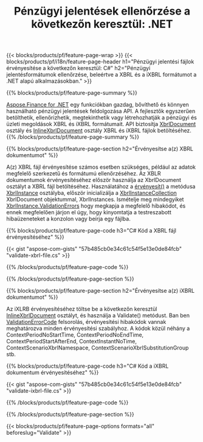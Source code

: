 ﻿---
title: "Pénzügyi jelentések ellenőrzése a következőn keresztül: .NET"
url: /hu/net/validate/
description:  C# kód a pénzügyi jelentések érvényesítéséhez a(z) XBRL és iXBRL fájlokban a .NET könyvtáron keresztül.
---
{{< blocks/products/pf/feature-page-wrap >}}
{{< blocks/products/pf/i18n/feature-page-header h1="Pénzügyi jelentési fájlok érvényesítése a következőn keresztül: C#" h2="Pénzügyi jelentésformátumok ellenőrzése, beleértve a XBRL és a iXBRL formátumot a .NET alapú alkalmazásokban." >}}

{{% blocks/products/pf/feature-page-summary %}}

[Aspose.Finance for .NET](https://products.aspose.com/finance/net/) egy funkciókban gazdag, bővíthető és könnyen használható pénzügyi jelentések feldolgozása API. A fejlesztők egyszerűen betölthetik, ellenőrizhetik, megtekinthetik vagy létrehozhatják a pénzügyi és üzleti megoldások XBRL és iXBRL formátumait. API biztosítja [XbrlDocument](https://apireference.aspose.com/finance/net/aspose.finance.xbrl/xbrldocument) osztály és  [InlineXbrlDocument](https://apireference.aspose.com/finance/net/aspose.finance.xbrl.inline/inlinexbrldocument) osztály XBRL és iXBRL fájlok betöltéséhez.
{{% /blocks/products/pf/feature-page-summary %}}

{{% blocks/products/pf/feature-page-section h2="Érvényesítse a(z) XBRL dokumentumot" %}}

A(z) XBRL fájl érvényesítése számos esetben szükséges, például az adatok megfelelő szerkezetű és formátumú ellenőrzéséhez. Az XBLR dokumentumok érvényesítéséhez először használja az XbrlDocument osztályt a XBRL fájl betöltéséhez. Használatához a [érvényesít()](https://apireference.aspose.com/finance/net/aspose.finance.xbrl/xbrlinstance/methods/validate) a metódusa [XbrlInstance](https://apireference.aspose.com/finance/net/aspose.finance.xbrl/xbrlinstance) osztályba, először inicializálja a [XbrlInstanceCollection](https://apireference.aspose.com/finance/net/aspose.finance.xbrl/xbrlinstancecollection) XbrlDocument objektummal, XbrlInstances. Ismételje meg mindegyiket [XbrlInstance.ValidationErrors](https://apireference.aspose.com/finance/net/aspose.finance.xbrl/xbrlinstance/properties/validationerrors) hogy megkapja a megfelelő hibakódot, és ennek megfelelően járjon el úgy, hogy kinyomtatja a testreszabott hibaüzeneteket a konzolon vagy beírja egy fájlba.

{{% blocks/products/pf/feature-page-code h3="C# Kód a XBRL fájl érvényesítéséhez" %}}

{{< gist "aspose-com-gists" "57b485cb0e34c61c54f5e13e0de84fcb" "validate-xbrl-file.cs" >}} 

{{% /blocks/products/pf/feature-page-code %}}

{{% /blocks/products/pf/feature-page-section %}}

{{% blocks/products/pf/feature-page-section h2="Érvényesítse a(z) iXBRL dokumentumot" %}}

Az iXLRB érvényesítéséhez töltse be a következőn keresztül [InlineXbrlDocument](https://apireference.aspose.com/finance/net/aspose.finance.xbrl.inline/inlinexbrldocument) osztályt, és használja a Validate() metódust. Ban ben [ValidationErrorCode](https://apireference.aspose.com/finance/net/aspose.finance.xbrl.validator/validationerrorcode) felsorolás, érvényesítési hibakódok vannak meghatározva minden érvényesítési szabályhoz. A kódok közül néhány a ContextPeriodNoStartTime, ContextPeriodNoEndTime, ContextPeriodStartAfterEnd, ContextInstantNoTime, ContextScenarioXbrlNamespace, ContextScenarioXbrlSubstitutionGroup stb.

{{% blocks/products/pf/feature-page-code h3="C# Kód a iXBRL dokumentum érvényesítéséhez" %}}

{{< gist "aspose-com-gists" "57b485cb0e34c61c54f5e13e0de84fcb" "validate-ixbrl-file.cs" >}}

{{% /blocks/products/pf/feature-page-code %}}

{{% /blocks/products/pf/feature-page-section %}}

{{< blocks/products/pf/feature-page-options formats="all" beforeslug="Validate" >}}